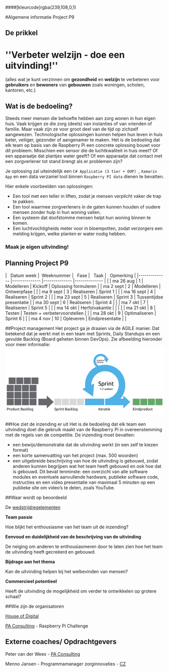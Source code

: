 ####[kleurcode]rgba(239,108,0,1)

#Algemene informatie Project P9

## De prikkel
<H1>''Verbeter welzijn - doe een uitvinding!''</H1>

(alles wat je kunt verzinnen om **gezondheid** en **welzijn** te verbeteren voor **gebruikers** en **bewoners** van **gebouwen** zoals woningen, scholen, kantoren, etc.)

## Wat is de bedoeling?
Steeds meer mensen die behoefte hebben aan zorg wonen in hun eigen huis. Vaak krijgen ze die zorg (deels) van instanties of van vrienden of familie. Maar vaak zijn ze voor groot deel van de tijd op zichzelf aangewezen. Technologische oplossingen kunnen helpen hun leven in huis beter, veiliger, gezonder of aangenamer te maken. Het is de bedoeling dat elk team op basis van de Raspberry Pi een concrete oplossing bouwt voor dit probleem. Misschien een sensor die de luchtkwaliteit in huis meet? Of een apparaatje dat plantjes water geeft? Of een apparaatje dat contact met een zorgverlener tot stand brengt als er problemen zijn? 

Je oplossing zal uiteindelijk een ``C# Applicatie (3 tier + OOP) ``, ``Xamarin App`` en een data verzamel tool binnen ``Raspberry PI data`` dienen te bevatten.  

Hier enkele voorbeelden van oplossingen:

* Een tool met een teller in liften, zodat je mensen verplicht vaker de trap te pakken. 
* Een tool waarmee zorgverleners in de gaten kunnen houden of oudere mensen zonder hulp in hun woning vallen.
* Een systeem dat doofstomme mensen helpt hun woning binnen te komen.
* Een luchtvochtigheids meter voor in bloempotten, zodat verzorgers een melding krijgen, welke planten er water nodig hebben.

### Maak je eigen uitvinding!


## Planning Project P9


| &nbsp; Datum week |&nbsp; Weeknummer 		| &nbsp; Fase 			| &nbsp; Taak 			| &nbsp; Opmerking 		|
|--------------		|--------------			|--------------			|--------------			|						|
| ma 26 aug 		| 1 					|	Modelleren 			| Kickoff 				| Oplossing formuleren 	|
| ma 2 sept 		| 2 					|  	Modelleren			| Ontwerpfase		 	| 						|
| ma 9 sept 		| 3 					|  	Realiseren			| Sprint 1				|						|
| ma 16 sept 		| 4 					|  	Realiseren			| Sprint 2				|						|
| ma 23 sept 		| 5 					|  	Realiseren			| Sprint 3				| Tussentijdse presentatie |
| ma 30 sept 		| 6 					|  	Realiseren			| Sprint 4				|						|
| ma 7 okt 			| 7 					|  	Realiseren			| Sprint 5				|						|
| ma 14 okt 		| Herfstvakantie		|  						| 						|						|
| ma 21 okt 		| 8 					|  	Testen			| Testen + verbetervoorstellen				|						|
| ma 28 okt 		| 9 					|  	Optimaliseren		| Sprint 6				|						|
| ma 4 nov	 		| 10 					|  	Opleveren			| Eindpresentatie		|						|


##Project management
Het project ga je draaien via de AGILE manier. Dat betekend dat je werkt met in een team met Sprints, Daily Standups en een gevulde Backlog (Board geheten binnen DevOps). Zie afbeelding hieronder voor meer informatie:
<br>
<img src="https://raw.githubusercontent.com/ictacademiekw1c/opdrachten-repository/master/raspberry/Periode%2009/productie/images/agile_workflow.png" style="width: 850px">

##Hoe ziet de inzending er uit
Het is de bedoeling dat elk team een uitvinding doet die gebruik maakt van de Raspberry Pi in overeenstemming met de regels van de competitie. De inzending moet bevatten:

* een bewijs/demonstratie dat de uitvinding werkt (in een zelf te kiezen format)
* een korte samenvatting van het project (max. 500 woorden)
* een uitgebreide beschrijving van hoe de uitvinding is gebouwd, zodat anderen kunnen begrijpen wat het team heeft gebouwd en ook hoe dat is gebouwd. Dit bevat tenminste: een overzicht van alle software modules en eventuele aanvullende hardware, publieke software code, instructies en een video presentatie van maximaal 5 minuten op een publieke site om video’s te delen, zoals YouTube.

##Waar wordt op beoordeeld

De [wedstrijdregelementen](https://elo.kw1c.nl/CMS/Studie/811%20ICT-Academie/811%20VakkenInhoud/%5BB.34%20RASP%5DRaspberry%20Pi%20Challenge/25187%20%C2%A0%20Applicatie-%20en%20mediaontwikkelaar/Periode%2009/Productie/01.%20Reader/RPT2018_Raspberry_Pi_Wedstrijdreglement.pdf)



**Team passie**

Hoe blijkt het enthousiasme van het team uit de inzending?

**Eenvoud en duidelijkheid van de beschrijving van de uitvinding**

De neiging om anderen te enthousiasmeren door te laten zien hoe het team de uitvinding heeft gecreëerd en gebouwd.

**Bijdrage aan het thema**

Kan de uitvinding helpen bij het welbevinden van mensen?

**Commercieel potentieel**

Heeft de uitvinding de mogelijkheid om verder te ontwikkelen op grotere schaal?

##Wie zijn de organisatoren

[House of Digital](https://www.rocva.nl/Voor-bedrijven/Samenwerken/Publiek-private-samenwerkingen/House-of-Digital)

[PA Consulting](http://www.paconsulting.com/insights/2018/raspberry-pi-nederland) - Raspberry Pi Challenge

## Externe coaches/ Opdrachtgevers

Peter van der Wees - [PA Consulting](http://www.paconsulting.com)

Menno Jansen - Programmamanager zorginnovaties - [CZ](http://www.cz.nl)